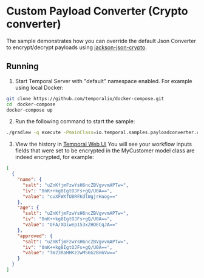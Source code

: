 # Custom Payload Converter (Crypto converter)

The sample demonstrates how you can override the default Json Converter
to encrypt/decrypt payloads using [jackson-json-crypto](https://github.com/codesqueak/jackson-json-crypto).

## Running

1. Start Temporal Server with "default" namespace enabled.
   For example using local Docker:

```bash
git clone https://github.com/temporalio/docker-compose.git
cd  docker-compose
docker-compose up
```

2. Run the following command to start the sample:

```bash
./gradlew -q execute -PmainClass=io.temporal.samples.payloadconverter.crypto.Starter
```

3. View the history in [Temporal Web UI](http://localhost:8088/)
You will see your workflow inputs fields that were set to be encrypted
in the MyCustomer model class are indeed encrypted, for example:

```json
[
  {
    "name": {
      "salt": "uZnKfjmFzwYsH6ncZBVgvvmAPTw=",
      "iv": "0nK++kg8IgtOJFs+gQ/U0A==",
      "value": "cvXFWXfU8RFKdlWgjrHaog=="
    },
    "age": {
      "salt": "uZnKfjmFzwYsH6ncZBVgvvmAPTw=",
      "iv": "0nK++kg8IgtOJFs+gQ/U0A==",
      "value": "OFA/XDiwep153xZHOECqJA=="
    },
    "approved": {
      "salt": "uZnKfjmFzwYsH6ncZBVgvvmAPTw=",
      "iv": "0nK++kg8IgtOJFs+gQ/U0A==",
      "value": "Tm23RaHHKz2wM56G2Bn6Vw=="
    }
  }
]
```

   
  